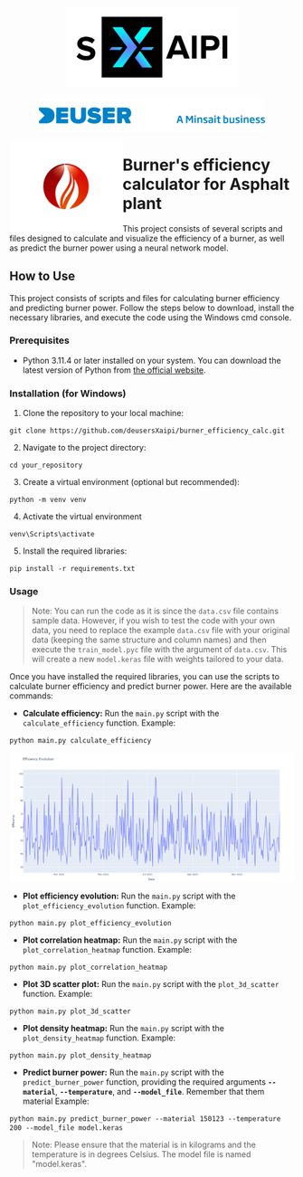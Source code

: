 <p align="center">
  <img src="img/sxaipi_logo.png" width="300" /> 
</p>
<p align="center">
  <img src="img/deuser_logo.png" width="400" />
</p>





<img src="img/flame_logo.png" width="200" align="left" />

# Burner's efficiency calculator for Asphalt plant
This project consists of several scripts and files designed to calculate and visualize the efficiency of a burner, as well as predict the burner power using a neural network model.

## How to Use

This project consists of scripts and files for calculating burner efficiency and predicting burner power. Follow the steps below to download, install the necessary libraries, and execute the code using the Windows cmd console.

### Prerequisites

- Python 3.11.4 or later installed on your system. You can download the latest version of Python from [the official website](https://www.python.org/downloads/).

### Installation (for Windows)

1. Clone the repository to your local machine:

```
git clone https://github.com/deusersXaipi/burner_efficiency_calc.git
```
2. Navigate to the project directory:
```
cd your_repository
```
3. Create a virtual environment (optional but recommended):
```
python -m venv venv
```
4. Activate the virtual environment
```
venv\Scripts\activate
```
5. Install the required libraries:
```
pip install -r requirements.txt
```

### Usage
> Note: You can run the code as it is since the `data.csv` file contains sample data. However, if you wish to test the code with your own data, you need to replace the example `data.csv` file with your original data (keeping the same structure and column names) and then execute the `train_model.pyc` file with the argument of `data.csv`. This will create a new `model.keras` file with weights tailored to your data.


Once you have installed the required libraries, you can use the scripts to calculate burner efficiency and predict burner power. Here are the available commands:

- **Calculate efficiency:** Run the `main.py` script with the `calculate_efficiency` function. Example:
```
python main.py calculate_efficiency
```
<p align="center">
  <img src="img/example1.png" width="700" /> 
</p>

- **Plot efficiency evolution:** Run the `main.py` script with the `plot_efficiency_evolution` function. Example:
```
python main.py plot_efficiency_evolution
```
- **Plot correlation heatmap:** Run the `main.py` script with the `plot_correlation_heatmap` function. Example:
```
python main.py plot_correlation_heatmap
```
- **Plot 3D scatter plot:** Run the `main.py` script with the `plot_3d_scatter` function. Example:
```
python main.py plot_3d_scatter
```
- **Plot density heatmap:** Run the `main.py` script with the `plot_density_heatmap` function. Example:
```
python main.py plot_density_heatmap
```
- **Predict burner power:** Run the `main.py` script with the `predict_burner_power` function, providing the required arguments **`--material`**, **`--temperature`**, and **`--model_file`**.
Remember that them material Example:
```
python main.py predict_burner_power --material 150123 --temperature 200 --model_file model.keras
```
> Note: Please ensure that the material is in kilograms and the temperature is in degrees Celsius. The model file is named "model.keras".
